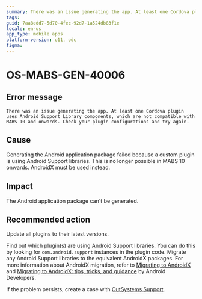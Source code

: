 ```yaml
---
summary: There was an issue generating the app. At least one Cordova plugin uses Android Support Library components, which are not compatible with MABS 10 and onwards. Check your plugin configurations and try again.
tags:
guid: 7aa8edd7-5d70-4fec-92d7-1a524db83f1e
locale: en-us
app_type: mobile apps
platform-version: o11, odc
figma:
---
```


# OS-MABS-GEN-40006

## Error message

`There was an issue generating the app. At least one Cordova plugin uses Android Support Library components, which are not compatible with MABS 10 and onwards. Check your plugin configurations and try again.`

## Cause

Generating the Android application package failed because a custom plugin is using Android Support libraries. This is no longer possible in MABS 10 onwards. AndroidX must be used instead.

## Impact

The Android application package can't be generated.

## Recommended action

Update all plugins to their latest versions.

Find out which plugin(s) are using Android Support libraries. You can do this by looking for `com.android.support` instances in the plugin code. Migrate any Android Support libraries to the equivalent AndroidX packages. For more information about AndroidX migration, refer to [Migrating to AndroidX](https://developer.android.com/jetpack/androidx/migrate) and [Migrating to AndroidX: tips, tricks, and guidance](https://medium.com/androiddevelopers/migrating-to-androidx-tip-tricks-and-guidance-88d5de238876) by Android Developers.

If the problem persists, create a case with [OutSystems Support](https://www.outsystems.com/support/portal/open-support-case?ErrorCode=OS-MABS-GEN-40006).
